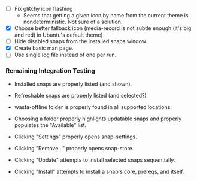 - [ ] Fix glitchy icon flashing
  - Seems that getting a given icon by name from the current theme is nondeterministic. Not sure of a solution.
- [x] Choose better fallback icon (media-record is not subtle enough (it's big and red) in Ubuntu's default theme)
- [ ] Hide disabled snaps from the installed snaps window.
- [x] Create basic man page.
- [ ] Use single log file instead of one per run.

### Remaining Integration Testing
 - Installed snaps are properly listed (and shown).
 - Refreshable snaps are properly listed (and selected?)
 - wasta-offline folder is properly found in all supported locations.
 - Choosing a folder properly highlights updatable snaps and properly populates the "Available" list.

 - Clicking "Settings" properly opens snap-settings.
 - Clicking "Remove..." properly opens snap-store.
 - Clicking "Update" attempts to install selected snaps sequentially.
 - Clicking "Install" attempts to install a snap's core, prereqs, and itself.
